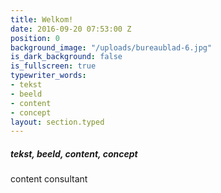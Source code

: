 ```yaml
---
title: Welkom!
date: 2016-09-20 07:53:00 Z
position: 0
background_image: "/uploads/bureaublad-6.jpg"
is_dark_background: false
is_fullscreen: true
typewriter_words:
- tekst
- beeld
- content
- concept
layout: section.typed
---
```


##### <span id="typed">tekst, beeld, content, concept</span>
content consultant